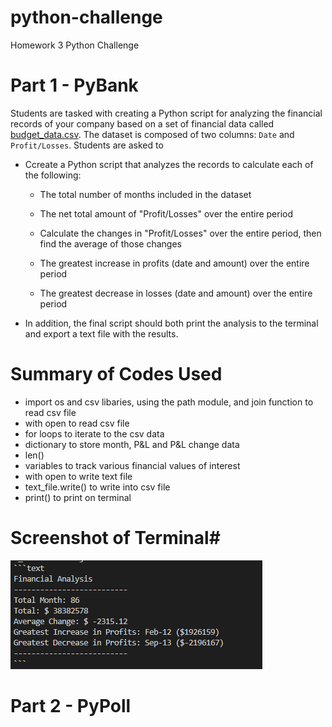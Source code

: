 # python-challenge
Homework 3 Python Challenge
# Part 1 - PyBank #
Students are tasked with creating a Python script for analyzing the financial records of your company based on a set of financial data called [budget_data.csv](https://github.com/adriana-icasiano/python-challenge/blob/9b7a19e581d6dfd9c6897b94bce1d91c497227a7/PyBank/Resources/budget_data.csv). The dataset is composed of two columns: `Date` and `Profit/Losses`. Students are asked to 

* Ccreate a Python script that analyzes the records to calculate each of the following:

  * The total number of months included in the dataset

  * The net total amount of "Profit/Losses" over the entire period

  * Calculate the changes in "Profit/Losses" over the entire period, then find the average of those changes

  * The greatest increase in profits (date and amount) over the entire period

  * The greatest decrease in losses (date and amount) over the entire period

* In addition, the final script should both print the analysis to the terminal and export a text file with the results.

# Summary of Codes Used #
* import os and csv libaries, using the path module, and join function to read csv file
* with open to read csv file
* for loops to iterate to the csv data
* dictionary to store month, P&L and P&L change data
* len() 
* variables to track various financial values of interest
* with open to write text file
* text_file.write() to write into csv file
* print() to print on terminal

# Screenshot of Terminal#
![](https://github.com/adriana-icasiano/python-challenge/blob/131ba25dcb4c58bce8229fb7524a0513170b9b45/PyBank/Images/solved_terminal_pybank.PNG)


# Part 2 - PyPoll #
